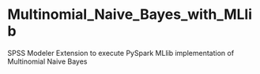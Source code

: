 # Multinomial_Naive_Bayes_with_MLlib
SPSS Modeler Extension to execute PySpark MLlib implementation of Multinomial Naive Bayes
